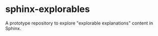 # sphinx-explorables

A prototype repository to explore "explorable explanations" content in Sphinx.
